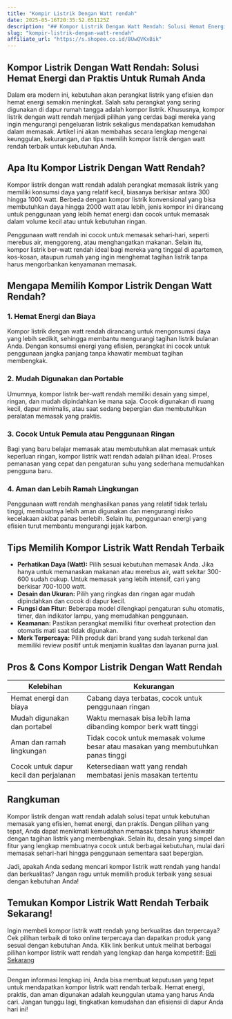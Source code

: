 ```yaml
---
title: "Kompir Listrik Dengan Watt rendah"
date: 2025-05-16T20:35:52.651125Z
description: "## Kompor Listrik Dengan Watt Rendah: Solusi Hemat Energi dan Praktis Untuk Rumah Anda..."
slug: "kompir-listrik-dengan-watt-rendah"
affiliate_url: "https://s.shopee.co.id/8UwQVKxBik"
---
```

## Kompor Listrik Dengan Watt Rendah: Solusi Hemat Energi dan Praktis Untuk Rumah Anda

Dalam era modern ini, kebutuhan akan perangkat listrik yang efisien dan hemat energi semakin meningkat. Salah satu perangkat yang sering digunakan di dapur rumah tangga adalah kompor listrik. Khususnya, kompor listrik dengan watt rendah menjadi pilihan yang cerdas bagi mereka yang ingin mengurangi pengeluaran listrik sekaligus mendapatkan kemudahan dalam memasak. Artikel ini akan membahas secara lengkap mengenai keunggulan, kekurangan, dan tips memilih kompor listrik dengan watt rendah terbaik untuk kebutuhan Anda.

## Apa Itu Kompor Listrik Dengan Watt Rendah?

Kompor listrik dengan watt rendah adalah perangkat memasak listrik yang memiliki konsumsi daya yang relatif kecil, biasanya berkisar antara 300 hingga 1000 watt. Berbeda dengan kompor listrik konvensional yang bisa membutuhkan daya hingga 2000 watt atau lebih, jenis kompor ini dirancang untuk penggunaan yang lebih hemat energi dan cocok untuk memasak dalam volume kecil atau untuk kebutuhan ringan.

Penggunaan watt rendah ini cocok untuk memasak sehari-hari, seperti merebus air, menggoreng, atau menghangatkan makanan. Selain itu, kompor listrik ber-watt rendah ideal bagi mereka yang tinggal di apartemen, kos-kosan, ataupun rumah yang ingin menghemat tagihan listrik tanpa harus mengorbankan kenyamanan memasak.

## Mengapa Memilih Kompor Listrik Dengan Watt Rendah?

### 1. Hemat Energi dan Biaya
Kompor listrik dengan watt rendah dirancang untuk mengonsumsi daya yang lebih sedikit, sehingga membantu mengurangi tagihan listrik bulanan Anda. Dengan konsumsi energi yang efisien, perangkat ini cocok untuk penggunaan jangka panjang tanpa khawatir membuat tagihan membengkak.

### 2. Mudah Digunakan dan Portable
Umumnya, kompor listrik ber-watt rendah memiliki desain yang simpel, ringan, dan mudah dipindahkan ke mana saja. Cocok digunakan di ruang kecil, dapur minimalis, atau saat sedang bepergian dan membutuhkan peralatan memasak yang praktis.

### 3. Cocok Untuk Pemula atau Penggunaan Ringan
Bagi yang baru belajar memasak atau membutuhkan alat memasak untuk keperluan ringan, kompor listrik watt rendah adalah pilihan ideal. Proses pemanasan yang cepat dan pengaturan suhu yang sederhana memudahkan pengguna baru.

### 4. Aman dan Lebih Ramah Lingkungan
Penggunaan watt rendah menghasilkan panas yang relatif tidak terlalu tinggi, membuatnya lebih aman digunakan dan mengurangi risiko kecelakaan akibat panas berlebih. Selain itu, penggunaan energi yang efisien turut membantu mengurangi jejak karbon.

## Tips Memilih Kompor Listrik Watt Rendah Terbaik

- **Perhatikan Daya (Watt):** Pilih sesuai kebutuhan memasak Anda. Jika hanya untuk memanaskan makanan atau merebus air, watt sekitar 300-600 sudah cukup. Untuk memasak yang lebih intensif, cari yang berkisar 700-1000 watt.
- **Desain dan Ukuran:** Pilih yang ringkas dan ringan agar mudah dipindahkan dan cocok di dapur kecil.
- **Fungsi dan Fitur:** Beberapa model dilengkapi pengaturan suhu otomatis, timer, dan indikator lampu, yang memudahkan penggunaan.
- **Keamanan:** Pastikan perangkat memiliki fitur overheat protection dan otomatis mati saat tidak digunakan.
- **Merk Terpercaya:** Pilih produk dari brand yang sudah terkenal dan memiliki review positif untuk menjamin kualitas dan layanan purna jual.

## Pros & Cons Kompor Listrik Dengan Watt Rendah

| Kelebihan                                 | Kekurangan                               |
|-------------------------------------------|------------------------------------------|
| Hemat energi dan biaya                  | Cabang daya terbatas, cocok untuk penggunaan ringan |
| Mudah digunakan dan portabel            | Waktu memasak bisa lebih lama dibanding kompor berk watt tinggi |
| Aman dan ramah lingkungan               | Tidak cocok untuk memasak volume besar atau masakan yang membutuhkan panas tinggi |
| Cocok untuk dapur kecil dan perjalanan | Ketersediaan watt yang rendah membatasi jenis masakan tertentu |

## Rangkuman

Kompor listrik dengan watt rendah adalah solusi tepat untuk kebutuhan memasak yang efisien, hemat energi, dan praktis. Dengan pilihan yang tepat, Anda dapat menikmati kemudahan memasak tanpa harus khawatir dengan tagihan listrik yang membengkak. Selain itu, desain yang simpel dan fitur yang lengkap membuatnya cocok untuk berbagai kebutuhan, mulai dari memasak sehari-hari hingga penggunaan sementara saat bepergian.

Jadi, apakah Anda sedang mencari kompor listrik watt rendah yang handal dan berkualitas? Jangan ragu untuk memilih produk terbaik yang sesuai dengan kebutuhan Anda!

## Temukan Kompor Listrik Watt Rendah Terbaik Sekarang!

Ingin membeli kompor listrik watt rendah yang berkualitas dan terpercaya? Cek pilihan terbaik di toko online terpercaya dan dapatkan produk yang sesuai dengan kebutuhan Anda. Klik link berikut untuk melihat berbagai pilihan kompor listrik watt rendah yang lengkap dan harga kompetitif: [Beli Sekarang](https://s.shopee.co.id/8UwQVKxBik)

---

Dengan informasi lengkap ini, Anda bisa membuat keputusan yang tepat untuk mendapatkan kompor listrik watt rendah terbaik. Hemat energi, praktis, dan aman digunakan adalah keunggulan utama yang harus Anda cari. Jangan tunggu lagi, tingkatkan kemudahan dan efisiensi di dapur Anda hari ini!